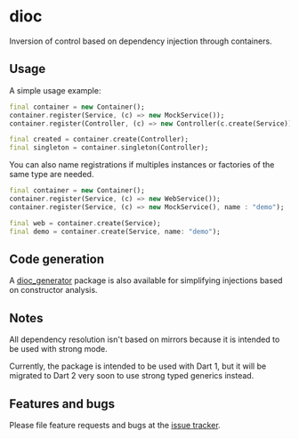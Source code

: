 # dioc

Inversion of control based on dependency injection through containers.

## Usage

A simple usage example:

```dart
final container = new Container();
container.register(Service, (c) => new MockService());
container.register(Controller, (c) => new Controller(c.create(Service)));

final created = container.create(Controller);
final singleton = container.singleton(Controller);
```

You can also name registrations if multiples instances or factories of the same type are needed.

```dart
final container = new Container();
container.register(Service, (c) => new WebService());
container.register(Service, (c) => new MockService(), name : "demo");

final web = container.create(Service);
final demo = container.create(Service, name: "demo");
```

## Code generation

A [dioc_generator](../dioc_generator) package is also available for simplifying injections based on constructor analysis. 

## Notes

All dependency resolution isn't based on mirrors because it is intended to be used with strong mode.

Currently, the package is intended to be used with Dart 1, but it will be migrated to Dart 2 very soon to use strong typed generics instead.

## Features and bugs

Please file feature requests and bugs at the [issue tracker][tracker].

[tracker]: https://github.com/aloisdeniel/dioc/issues
